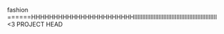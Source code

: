 fashion
======HHHHHHHHHHHHHHHHHHHHHHHIIIIIIIIIIIIIIIIIIIIIIIIIIIIIIIIIIIIIIIIIIIIIIIIIII
<3
PROJECT HEAD
